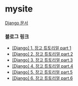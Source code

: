 # mysite

[Django 문서](https://docs.djangoproject.com/ko/3.2/)<br />

### 블로그 링크
- [[Django] 1. 장고 튜토리얼 part 1](https://velog.io/@gouz7514/Django-1.-%EC%9E%A5%EA%B3%A0-%ED%8A%9C%ED%86%A0%EB%A6%AC%EC%96%BC-part-1)
- [[Django] 2. 장고 튜토리얼 part.2](https://velog.io/@gouz7514/Django-2.-%EC%9E%A5%EA%B3%A0-%ED%8A%9C%ED%86%A0%EB%A6%AC%EC%96%BC-part.2)
- [[Django] 3. 장고 튜토리얼 part.3](https://velog.io/@gouz7514/Django-3.-%EC%9E%A5%EA%B3%A0-%ED%8A%9C%ED%86%A0%EB%A6%AC%EC%96%BC-part.3)
- [[Django] 4. 장고 튜토리얼 part.4](https://velog.io/@gouz7514/Django-4.-%EC%9E%A5%EA%B3%A0-%ED%8A%9C%ED%86%A0%EB%A6%AC%EC%96%BC-part.4)
- [[Django] 5. 장고 튜토리얼 part.5](https://velog.io/@gouz7514/Django-5.-%EC%9E%A5%EA%B3%A0-%ED%8A%9C%ED%86%A0%EB%A6%AC%EC%96%BC-part.5)
- [[Django] 6. 장고 튜토리얼 part.6](https://velog.io/@gouz7514/Django-6.-%EC%9E%A5%EA%B3%A0-%ED%8A%9C%ED%86%A0%EB%A6%AC%EC%96%BC-part.6)